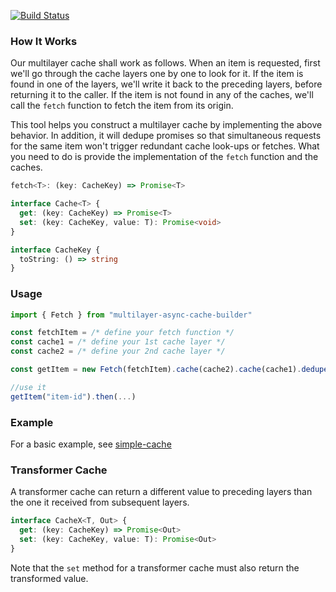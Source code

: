 [![Build Status](https://travis-ci.org/ken107/multilayer-async-cache-builder.svg?branch=master)](https://travis-ci.org/ken107/multilayer-async-cache-builder)

### How It Works

Our multilayer cache shall work as follows.  When an item is requested, first we'll go through the cache layers one by one to look for it.  If the item is found in one of the layers, we'll write it back to the preceding layers, before returning it to the caller.  If the item is not found in any of the caches, we'll call the `fetch` function to fetch the item from its origin.

This tool helps you construct a multilayer cache by implementing the above behavior.  In addition, it will dedupe promises so that simultaneous requests for the same item won't trigger redundant cache look-ups or fetches.  What you need to do is provide the implementation of the `fetch` function and the caches.

```typescript
fetch<T>: (key: CacheKey) => Promise<T>

interface Cache<T> {
  get: (key: CacheKey) => Promise<T>
  set: (key: CacheKey, value: T): Promise<void>
}

interface CacheKey {
  toString: () => string
}
```


### Usage

```typescript
import { Fetch } from "multilayer-async-cache-builder"

const fetchItem = /* define your fetch function */
const cache1 = /* define your 1st cache layer */
const cache2 = /* define your 2nd cache layer */

const getItem = new Fetch(fetchItem).cache(cache2).cache(cache1).dedupe();

//use it
getItem("item-id").then(...)
```


### Example

For a basic example, see [simple-cache](https://github.com/ken107/simple-cache)


### Transformer Cache

A transformer cache can return a different value to preceding layers than the one it received from subsequent layers.

```typescript
interface CacheX<T, Out> {
  get: (key: CacheKey) => Promise<Out>
  set: (key: CacheKey, value: T): Promise<Out>
}
```

Note that the `set` method for a transformer cache must also return the transformed value.
